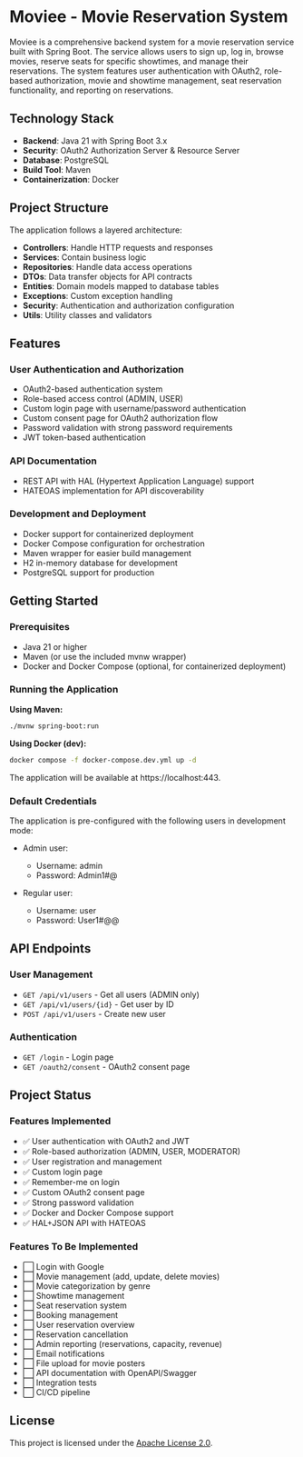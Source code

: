 # Moviee - Movie Reservation System

Moviee is a comprehensive backend system for a movie reservation service built with Spring Boot. The
service allows users to sign up, log in, browse movies, reserve seats for specific showtimes, and
manage their reservations. The system features user authentication with OAuth2, role-based
authorization, movie and showtime management, seat reservation functionality, and reporting on
reservations.

## Technology Stack

- **Backend**: Java 21 with Spring Boot 3.x
- **Security**: OAuth2 Authorization Server & Resource Server
- **Database**: PostgreSQL
- **Build Tool**: Maven
- **Containerization**: Docker

## Project Structure

The application follows a layered architecture:

- **Controllers**: Handle HTTP requests and responses
- **Services**: Contain business logic
- **Repositories**: Handle data access operations
- **DTOs**: Data transfer objects for API contracts
- **Entities**: Domain models mapped to database tables
- **Exceptions**: Custom exception handling
- **Security**: Authentication and authorization configuration
- **Utils**: Utility classes and validators

## Features

### User Authentication and Authorization

- OAuth2-based authentication system
- Role-based access control (ADMIN, USER)
- Custom login page with username/password authentication
- Custom consent page for OAuth2 authorization flow
- Password validation with strong password requirements
- JWT token-based authentication

### API Documentation

- REST API with HAL (Hypertext Application Language) support
- HATEOAS implementation for API discoverability

### Development and Deployment

- Docker support for containerized deployment
- Docker Compose configuration for orchestration
- Maven wrapper for easier build management
- H2 in-memory database for development
- PostgreSQL support for production

## Getting Started

### Prerequisites

- Java 21 or higher
- Maven (or use the included mvnw wrapper)
- Docker and Docker Compose (optional, for containerized deployment)

### Running the Application

**Using Maven:**

```bash
./mvnw spring-boot:run
```

**Using Docker (dev):**

```bash
docker compose -f docker-compose.dev.yml up -d
```

The application will be available at https://localhost:443.

### Default Credentials

The application is pre-configured with the following users in development mode:

- Admin user:
  - Username: admin
  - Password: Admin1#@

- Regular user:
  - Username: user
  - Password: User1#@@

## API Endpoints

### User Management

- `GET /api/v1/users` - Get all users (ADMIN only)
- `GET /api/v1/users/{id}` - Get user by ID
- `POST /api/v1/users` - Create new user

### Authentication

- `GET /login` - Login page
- `GET /oauth2/consent` - OAuth2 consent page

## Project Status

### Features Implemented

- ✅ User authentication with OAuth2 and JWT
- ✅ Role-based authorization (ADMIN, USER, MODERATOR)
- ✅ User registration and management
- ✅ Custom login page
- ✅ Remember-me on login
- ✅ Custom OAuth2 consent page
- ✅ Strong password validation
- ✅ Docker and Docker Compose support
- ✅ HAL+JSON API with HATEOAS

### Features To Be Implemented

- ⬜ Login with Google
- ⬜ Movie management (add, update, delete movies)
- ⬜ Movie categorization by genre
- ⬜ Showtime management
- ⬜ Seat reservation system
- ⬜ Booking management
- ⬜ User reservation overview
- ⬜ Reservation cancellation
- ⬜ Admin reporting (reservations, capacity, revenue)
- ⬜ Email notifications
- ⬜ File upload for movie posters
- ⬜ API documentation with OpenAPI/Swagger
- ⬜ Integration tests
- ⬜ CI/CD pipeline

## License

This project is licensed under the [Apache License 2.0](http://www.apache.org/licenses/LICENSE-2.0).
